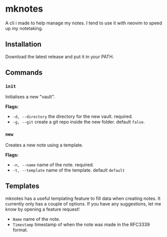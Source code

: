 # mknotes

A cli i made to help manage my notes. I tend to use it with
neovim to speed up my notetaking.

## Installation

Download the latest release and put it in your PATH.

## Commands

### `init`

Initialises a new "vault".

**Flags:**

- `-d, --directory` the directory for the new vault. required.
- `-g, --git` create a git repo inside the new folder. default `false`.

### `new`

Creates a new note using a template.

**Flags:**

- `-n, --name` name of the note. required.
- `-t, --template` name of the template. default `default`

## Templates

mknotes has a useful templating feature to fill data when creating notes.
It currently only has a couple of options. If you have any suggestions,
let me know by opening a feature request!

- `Name` name of the note.
- `Timestamp` timestamp of when the note was made in the RFC3339 format.
